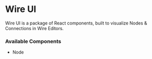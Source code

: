 # Wire UI

Wire UI is a package of React components, built to visualize Nodes & Connections in Wire Editors.

### Available Components

-   Node
